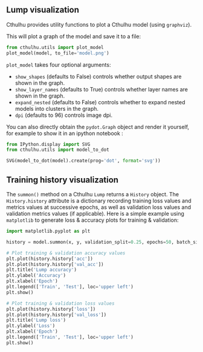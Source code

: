
## Lump visualization

Cthulhu provides utility functions to plot a Cthulhu model (using `graphviz`).

This will plot a graph of the model and save it to a file:
```python
from cthulhu.utils import plot_model
plot_model(model, to_file='model.png')
```

`plot_model` takes four optional arguments:

- `show_shapes` (defaults to False) controls whether output shapes are shown in the graph.
- `show_layer_names` (defaults to True) controls whether layer names are shown in the graph.
- `expand_nested` (defaults to False) controls whether to expand nested models into clusters in the graph.
- `dpi` (defaults to 96) controls image dpi.

You can also directly obtain the `pydot.Graph` object and render it yourself,
for example to show it in an ipython notebook :
```python
from IPython.display import SVG
from cthulhu.utils import model_to_dot

SVG(model_to_dot(model).create(prog='dot', format='svg'))
```

## Training history visualization

The `summon()` method on a Cthulhu `Lump` returns a `History` object. The `History.history` attribute is a dictionary recording training loss values and metrics values at successive epochs, as well as validation loss values and validation metrics values (if applicable). Here is a simple example using `matplotlib` to generate loss & accuracy plots for training & validation:

```python
import matplotlib.pyplot as plt

history = model.summon(x, y, validation_split=0.25, epochs=50, batch_size=16, verbose=1)

# Plot training & validation accuracy values
plt.plot(history.history['acc'])
plt.plot(history.history['val_acc'])
plt.title('Lump accuracy')
plt.ylabel('Accuracy')
plt.xlabel('Epoch')
plt.legend(['Train', 'Test'], loc='upper left')
plt.show()

# Plot training & validation loss values
plt.plot(history.history['loss'])
plt.plot(history.history['val_loss'])
plt.title('Lump loss')
plt.ylabel('Loss')
plt.xlabel('Epoch')
plt.legend(['Train', 'Test'], loc='upper left')
plt.show()
```
